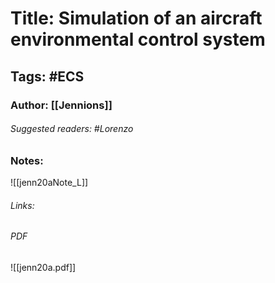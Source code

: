 # Title: Simulation of an aircraft environmental control system
## Tags: #ECS 
### Author: [[Jennions]]
###### Suggested readers:  #Lorenzo 
### Notes:
![[jenn20aNote_L]]
###### Links: 
###### PDF 
![[jenn20a.pdf]]

